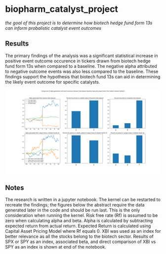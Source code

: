 # biopharm_catalyst_project
*the goal of this project is to determine how biotech hedge fund form 13s can inform probalistic catalyst event outcomes*

## Results
The primary findings of the analysis was a significant statistical increase in positive event outcome occurence in tickers drawn from biotech hedge fund form 13s when compared to a baseline. The negative alpha attributed to negative outcome events was also less compared to the baseline. These findings support the hypothesis that biotech fund 13s can aid in determining the likely event outcome for specific catalysts.

![results_image](output.png)



## Notes
The research is written in a jupyter notebook. The kernel can be restarted to recreate the findings; the figures below the abstract require the data generated later in the code and should be run last. This is the only consideration when running the kernel. Risk free rate (Rf) is assumed to be zero when calculating alpha and beta. Alpha is calculated by subtracting expected return from actual return. Expected Return is calculated using Capital Asset Pricing Model where Rf equals 0. XBI was used as an index for better relevance as all the stocks belong to the biotech sector. Results of SPX or SPY as an index, associated beta, and direct comparison of XBI vs SPY as an index is shown at end of the notebook.  
